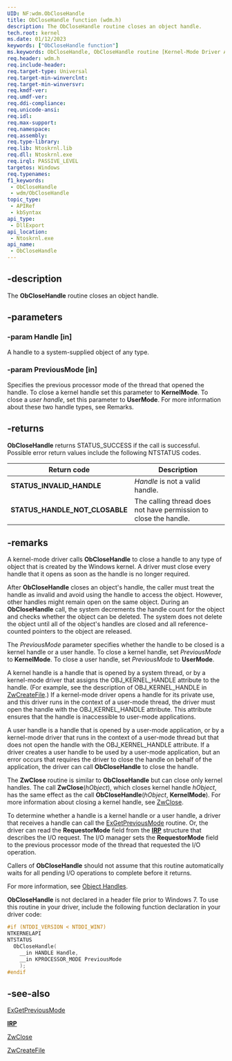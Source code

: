 ```yaml
---
UID: NF:wdm.ObCloseHandle
title: ObCloseHandle function (wdm.h)
description: The ObCloseHandle routine closes an object handle.
tech.root: kernel
ms.date: 01/12/2023
keywords: ["ObCloseHandle function"]
ms.keywords: ObCloseHandle, ObCloseHandle routine [Kernel-Mode Driver Architecture], kernel.obclosehandle, wdm/ObCloseHandle
req.header: wdm.h
req.include-header: 
req.target-type: Universal
req.target-min-winverclnt:
req.target-min-winversvr: 
req.kmdf-ver: 
req.umdf-ver: 
req.ddi-compliance: 
req.unicode-ansi: 
req.idl: 
req.max-support: 
req.namespace: 
req.assembly: 
req.type-library: 
req.lib: Ntoskrnl.lib
req.dll: Ntoskrnl.exe
req.irql: PASSIVE_LEVEL
targetos: Windows
req.typenames: 
f1_keywords:
 - ObCloseHandle
 - wdm/ObCloseHandle
topic_type:
 - APIRef
 - kbSyntax
api_type:
 - DllExport
api_location:
 - Ntoskrnl.exe
api_name:
 - ObCloseHandle
---
```


## -description

The **ObCloseHandle** routine closes an object handle.

## -parameters

### -param Handle [in]

A handle to a system-supplied object of any type.

### -param PreviousMode [in]

Specifies the previous processor mode of the thread that opened the handle. To close a kernel handle set this parameter to **KernelMode**. To close a *user handle*, set this parameter to **UserMode**. For more information about these two handle types, see Remarks.

## -returns

**ObCloseHandle** returns STATUS_SUCCESS if the call is successful. Possible error return values include the following NTSTATUS codes.

| Return code | Description |
|---|---|
| **STATUS_INVALID_HANDLE** | *Handle* is not a valid handle. |
| **STATUS_HANDLE_NOT_CLOSABLE** | The calling thread does not have permission to close the handle. |

## -remarks

A kernel-mode driver calls **ObCloseHandle** to close a handle to any type of object that is created by the Windows kernel. A driver must close every handle that it opens as soon as the handle is no longer required.

After **ObCloseHandle** closes an object's handle, the caller must treat the handle as invalid and avoid using the handle to access the object. However, other handles might remain open on the same object. During an **ObCloseHandle** call, the system decrements the handle count for the object and checks whether the object can be deleted. The system does not delete the object until all of the object's handles are closed and all reference-counted pointers to the object are released.

The *PreviousMode* parameter specifies whether the handle to be closed is a kernel handle or a user handle. To close a kernel handle, set *PreviousMode* to **KernelMode**. To close a user handle, set *PreviousMode* to **UserMode**.

A kernel handle is a handle that is opened by a system thread, or by a kernel-mode driver that assigns the OBJ_KERNEL_HANDLE attribute to the handle. (For example, see the description of OBJ_KERNEL_HANDLE in [ZwCreateFile](/windows-hardware/drivers/ddi/ntifs/nf-ntifs-ntcreatefile).) If a kernel-mode driver opens a handle for its private use, and this driver runs in the context of a user-mode thread, the driver must open the handle with the OBJ_KERNEL_HANDLE attribute. This attribute ensures that the handle is inaccessible to user-mode applications.

A user handle is a handle that is opened by a user-mode application, or by a kernel-mode driver that runs in the context of a user-mode thread but that does not open the handle with the OBJ_KERNEL_HANDLE attribute. If a driver creates a user handle to be used by a user-mode application, but an error occurs that requires the driver to close the handle on behalf of the application, the driver can call **ObCloseHandle** to close the handle.

The **ZwClose** routine is similar to **ObCloseHandle** but can close only kernel handles. The call **ZwClose**(*hObject*), which closes kernel handle *hObject*, has the same effect as the call **ObCloseHandle**(*hObject*, **KernelMode**). For more information about closing a kernel handle, see [ZwClose](/windows-hardware/drivers/ddi/ntifs/nf-ntifs-ntclose).

To determine whether a handle is a kernel handle or a user handle,  a driver that receives a handle  can call the [ExGetPreviousMode](/windows-hardware/drivers/ddi/wdm/nf-wdm-exgetpreviousmode) routine. Or, the driver can read the **RequestorMode** field from the [**IRP**](/windows-hardware/drivers/ddi/wdm/ns-wdm-_irp) structure that describes the I/O request. The I/O manager sets the **RequestorMode** field to the previous processor mode of the thread that requested the I/O operation.

Callers of **ObCloseHandle** should not assume that this routine automatically waits for all pending I/O operations to complete before it returns.

For more information, see [Object Handles](/windows-hardware/drivers/kernel/object-handles).

**ObCloseHandle** is not declared in a header file prior to Windows 7. To use this routine in your driver, include the following function declaration in your driver code:

```cpp
#if (NTDDI_VERSION < NTDDI_WIN7)
NTKERNELAPI
NTSTATUS
  ObCloseHandle(
    __in HANDLE Handle,
    __in KPROCESSOR_MODE PreviousMode
    );
#endif
```

## -see-also

[ExGetPreviousMode](/windows-hardware/drivers/ddi/wdm/nf-wdm-exgetpreviousmode)

[**IRP**](/windows-hardware/drivers/ddi/wdm/ns-wdm-_irp)

[ZwClose](/windows-hardware/drivers/ddi/ntifs/nf-ntifs-ntclose)

[ZwCreateFile](/windows-hardware/drivers/ddi/ntifs/nf-ntifs-ntcreatefile)
